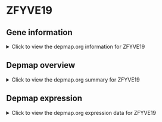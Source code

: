 <h1>ZFYVE19</h1>

<h2>Gene information</h2>
<details>
  <summary>Click to view the depmap.org information for ZFYVE19</summary>
  <iframe src="https://depmap.org/portal/gene/ZFYVE19?tab=about" style="border:none;width:100%;height:800px"></iframe>
</details>

<h2>Depmap overview</h2>
<details>
  <summary>Click to view the depmap.org summary for ZFYVE19</summary>
  <iframe src="https://depmap.org/portal/gene/ZFYVE19?tab=overview" style="border:none;width:100%;height:800px"></iframe>
</details>

<h2>Depmap expression</h2>
<details>
  <summary>Click to view the depmap.org expression data for ZFYVE19</summary>
  <iframe src="https://depmap.org/portal/gene/ZFYVE19?tab=characterization" style="border:none;width:100%;height:800px"></iframe>
</details>


<!--
<h2>Reactome Pathway diagram</h2>
PNAME
-->


